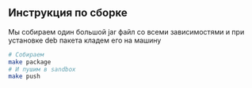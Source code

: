 ## Инструкция по сборке

Мы собираем один большой jar файл со всеми зависимостями и при установке deb пакета кладем его на машину

```bash
# Собираем
make package
# И пушим в sandbox
make push
```
